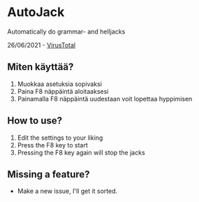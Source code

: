 # AutoJack
Automatically do grammar- and helljacks

26/06/2021 - [VirusTotal](https://www.virustotal.com/gui/file/7913fdf02ae79d33fc71351e93bcf166c143add54bf0e696f9a1e5a18b9eb65f/detection)

## Miten käyttää?
1. Muokkaa asetuksia sopivaksi
2. Paina F8 näppäintä aloitaaksesi
3. Painamalla F8 näppäintä uudestaan voit lopettaa hyppimisen

## How to use?
1. Edit the settings to your liking
2. Press the F8 key to start
3. Pressing the F8 key again will stop the jacks

## Missing a feature?

* Make a new issue, I'll get it sorted.

